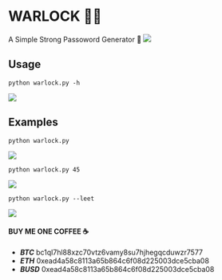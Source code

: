 # WARLOCK 🔐🧙
A Simple Strong Passoword Generator 💪
<img src="https://cdn.discordapp.com/attachments/874271657760542720/1044610130446135296/warlock.png" size='50%'>
## Usage
``` shell
python warlock.py -h
```
<img src="https://cdn.discordapp.com/attachments/874271657760542720/1044965401378963546/Captura_de_tela_20221123_101721.png">

## Examples
``` shell
python warlock.py
```
<img src="https://cdn.discordapp.com/attachments/874271657760542720/1044965400439439411/Captura_de_tela_2022-11-23_101523.png">

``` shell
python warlock.py 45
```
<img src="https://cdn.discordapp.com/attachments/874271657760542720/1044965400762392666/Captura_de_tela_20221123_101559.png">

``` shell
python warlock.py --leet
```
<img src='https://cdn.discordapp.com/attachments/874271657760542720/1044966762334126120/Captura_de_tela_20221123_102414.png'>

####  BUY ME ONE COFFEE ☕ 
 - ***BTC*** bc1ql7hl88xzc70vtz6vamy8su7hjhegqcduwzr7577
- ***ETH*** 0xead4a58c8113a65b864c6f08d225003dce5cba08
- ***BUSD*** 0xead4a58c8113a65b864c6f08d225003dce5cba08
